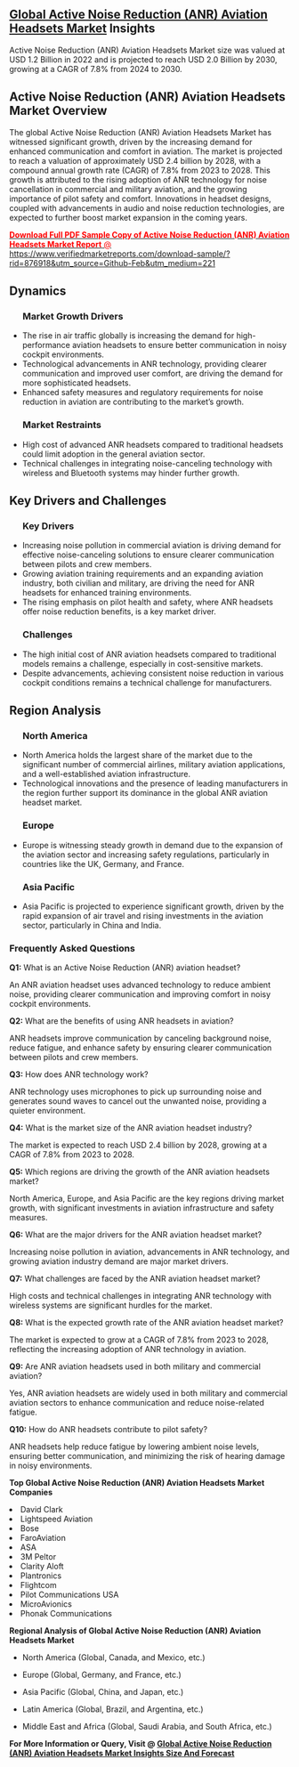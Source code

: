 <h2><a href="https://www.verifiedmarketreports.com/download-sample/?rid=876918&amp;utm_source=Github&amp;utm_medium=221" target="_blank">Global Active Noise Reduction (ANR) Aviation Headsets Market</a> Insights</h2><p>Active Noise Reduction (ANR) Aviation Headsets Market size was valued at USD 1.2 Billion in 2022 and is projected to reach USD 2.0 Billion by 2030, growing at a CAGR of 7.8% from 2024 to 2030.</p><p> <h2>Active Noise Reduction (ANR) Aviation Headsets Market Overview</h2> <p>The global Active Noise Reduction (ANR) Aviation Headsets Market has witnessed significant growth, driven by the increasing demand for enhanced communication and comfort in aviation. The market is projected to reach a valuation of approximately USD 2.4 billion by 2028, with a compound annual growth rate (CAGR) of 7.8% from 2023 to 2028. This growth is attributed to the rising adoption of ANR technology for noise cancellation in commercial and military aviation, and the growing importance of pilot safety and comfort. Innovations in headset designs, coupled with advancements in audio and noise reduction technologies, are expected to further boost market expansion in the coming years.</p> <p><a href="sample_download_link"><p><span class=""><span style="color: #ff0000;"><strong>Download Full PDF Sample Copy of Active Noise Reduction (ANR) Aviation Headsets Market Report</strong> @ </span><a href="https://www.verifiedmarketreports.com/download-sample/?rid=876918&amp;utm_source=Github-Feb&amp;utm_medium=221" target="_blank">https://www.verifiedmarketreports.com/download-sample/?rid=876918&amp;utm_source=Github-Feb&amp;utm_medium=221</a></span></p></a></p> <h2>Dynamics</h2> <ul> <h3>Market Growth Drivers</h3> <li>The rise in air traffic globally is increasing the demand for high-performance aviation headsets to ensure better communication in noisy cockpit environments.</li> <li>Technological advancements in ANR technology, providing clearer communication and improved user comfort, are driving the demand for more sophisticated headsets.</li> <li>Enhanced safety measures and regulatory requirements for noise reduction in aviation are contributing to the market’s growth.</li> <h3>Market Restraints</h3> <li>High cost of advanced ANR headsets compared to traditional headsets could limit adoption in the general aviation sector.</li> <li>Technical challenges in integrating noise-canceling technology with wireless and Bluetooth systems may hinder further growth.</li> </ul> <h2>Key Drivers and Challenges</h2> <ul> <h3>Key Drivers</h3> <li>Increasing noise pollution in commercial aviation is driving demand for effective noise-canceling solutions to ensure clearer communication between pilots and crew members.</li> <li>Growing aviation training requirements and an expanding aviation industry, both civilian and military, are driving the need for ANR headsets for enhanced training environments.</li> <li>The rising emphasis on pilot health and safety, where ANR headsets offer noise reduction benefits, is a key market driver.</li> <h3>Challenges</h3> <li>The high initial cost of ANR aviation headsets compared to traditional models remains a challenge, especially in cost-sensitive markets.</li> <li>Despite advancements, achieving consistent noise reduction in various cockpit conditions remains a technical challenge for manufacturers.</li> </ul> <h2>Region Analysis</h2> <ul> <h3>North America</h3> <li>North America holds the largest share of the market due to the significant number of commercial airlines, military aviation applications, and a well-established aviation infrastructure.</li> <li>Technological innovations and the presence of leading manufacturers in the region further support its dominance in the global ANR aviation headset market.</li> <h3>Europe</h3> <li>Europe is witnessing steady growth in demand due to the expansion of the aviation sector and increasing safety regulations, particularly in countries like the UK, Germany, and France.</li> <h3>Asia Pacific</h3> <li>Asia Pacific is projected to experience significant growth, driven by the rapid expansion of air travel and rising investments in the aviation sector, particularly in China and India.</li> </ul> <h3>Frequently Asked Questions</h3> <p><b>Q1:</b> What is an Active Noise Reduction (ANR) aviation headset?</p> <p>An ANR aviation headset uses advanced technology to reduce ambient noise, providing clearer communication and improving comfort in noisy cockpit environments.</p> <p><b>Q2:</b> What are the benefits of using ANR headsets in aviation?</p> <p>ANR headsets improve communication by canceling background noise, reduce fatigue, and enhance safety by ensuring clearer communication between pilots and crew members.</p> <p><b>Q3:</b> How does ANR technology work?</p> <p>ANR technology uses microphones to pick up surrounding noise and generates sound waves to cancel out the unwanted noise, providing a quieter environment.</p> <p><b>Q4:</b> What is the market size of the ANR aviation headset industry?</p> <p>The market is expected to reach USD 2.4 billion by 2028, growing at a CAGR of 7.8% from 2023 to 2028.</p> <p><b>Q5:</b> Which regions are driving the growth of the ANR aviation headsets market?</p> <p>North America, Europe, and Asia Pacific are the key regions driving market growth, with significant investments in aviation infrastructure and safety measures.</p> <p><b>Q6:</b> What are the major drivers for the ANR aviation headset market?</p> <p>Increasing noise pollution in aviation, advancements in ANR technology, and growing aviation industry demand are major market drivers.</p> <p><b>Q7:</b> What challenges are faced by the ANR aviation headset market?</p> <p>High costs and technical challenges in integrating ANR technology with wireless systems are significant hurdles for the market.</p> <p><b>Q8:</b> What is the expected growth rate of the ANR aviation headset market?</p> <p>The market is expected to grow at a CAGR of 7.8% from 2023 to 2028, reflecting the increasing adoption of ANR technology in aviation.</p> <p><b>Q9:</b> Are ANR aviation headsets used in both military and commercial aviation?</p> <p>Yes, ANR aviation headsets are widely used in both military and commercial aviation sectors to enhance communication and reduce noise-related fatigue.</p> <p><b>Q10:</b> How do ANR headsets contribute to pilot safety?</p> <p>ANR headsets help reduce fatigue by lowering ambient noise levels, ensuring better communication, and minimizing the risk of hearing damage in noisy environments.</p> </p><p><strong>Top Global Active Noise Reduction (ANR) Aviation Headsets Market Companies</strong></p><div data-test-id=""><p><li>David Clark</li><li> Lightspeed Aviation</li><li> Bose</li><li> FaroAviation</li><li> ASA</li><li> 3M Peltor</li><li> Clarity Aloft</li><li> Plantronics</li><li> Flightcom</li><li> Pilot Communications USA</li><li> MicroAvionics</li><li> Phonak Communications</li></p><div><strong>Regional Analysis of&nbsp;Global Active Noise Reduction (ANR) Aviation Headsets Market</strong></div><ul><li dir="ltr"><p dir="ltr">North America&nbsp;(Global, Canada, and Mexico, etc.)</p></li><li dir="ltr"><p dir="ltr">Europe (Global, Germany, and France, etc.)</p></li><li dir="ltr"><p dir="ltr">Asia Pacific&nbsp;(Global, China, and Japan, etc.)</p></li><li dir="ltr"><p dir="ltr">Latin America&nbsp;(Global, Brazil, and Argentina, etc.)</p></li><li dir="ltr">Middle East and Africa&nbsp;(Global, Saudi Arabia, and South Africa, etc.)</li></ul><p><strong>For More Information or Query, Visit @&nbsp;</strong><strong><a href="https://www.verifiedmarketreports.com/product/active-noise-reduction-anr-aviation-headsets-market/?utm_source=Github&amp;utm_medium=221" target="_blank">Global Active Noise Reduction (ANR) Aviation Headsets Market Insights Size And Forecast</a></strong></p></div>
